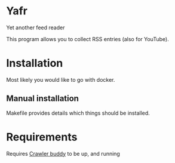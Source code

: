 # Yafr

Yet another feed reader

This program allows you to collect RSS entries (also for YouTube).

# Installation

Most likely you would like to go with docker.

## Manual installation

Makefile provides details which things should be installed.

# Requirements

Requires [Crawler buddy](https://github.com/rumca-js/crawler-buddy) to be up, and running
